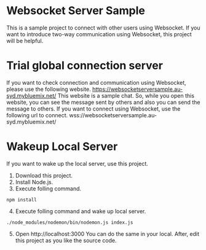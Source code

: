 # Websocket Server Sample
This is a sample project to connect with other users using Websocket.
If you want to introduce two-way communication using Websocket, this project will be helpful.

# Trial global connection server
If you want to check connection and communication using Websocket, please use the following website.
https://websocketserversample.au-syd.mybluemix.net/
This website is a sample chat.
So, while you open this website, you can see the message sent by others and also you can send the message to others.
If you want to connect using Websocket, use the following url to connect.
wss://websocketserversample.au-syd.mybluemix.net/

# Wakeup Local Server
If you want to wake up the local server, use this project.
1. Download this project.
2. Install Node.js.
3. Execute folling command.
```
npm install
```
4. Execute folling command and wake up local server.
```
./node_modules/nodemon/bin/nodemon.js index.js
```
5. Open http://localhost:3000
You can do the same in your local.
After, edit this project as you like the source code.
